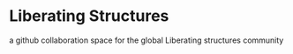 # Liberating Structures

a github collaboration space for the global Liberating structures community
